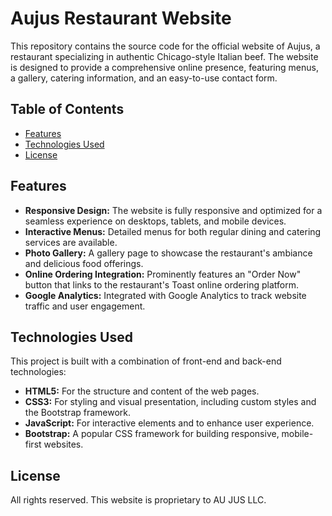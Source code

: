 # Aujus Restaurant Website

This repository contains the source code for the official website of Aujus, a restaurant specializing in authentic Chicago-style Italian beef. The website is designed to provide a comprehensive online presence, featuring menus, a gallery, catering information, and an easy-to-use contact form.

## Table of Contents

- [Features](#features)
- [Technologies Used](#technologies-used)
- [License](#license)

## Features

* **Responsive Design:** The website is fully responsive and optimized for a seamless experience on desktops, tablets, and mobile devices.
* **Interactive Menus:** Detailed menus for both regular dining and catering services are available.
* **Photo Gallery:** A gallery page to showcase the restaurant's ambiance and delicious food offerings.
* **Online Ordering Integration:** Prominently features an "Order Now" button that links to the restaurant's Toast online ordering platform.
* **Google Analytics:** Integrated with Google Analytics to track website traffic and user engagement.

## Technologies Used

This project is built with a combination of front-end and back-end technologies:

* **HTML5:** For the structure and content of the web pages.
* **CSS3:** For styling and visual presentation, including custom styles and the Bootstrap framework.
* **JavaScript:** For interactive elements and to enhance user experience.
* **Bootstrap:** A popular CSS framework for building responsive, mobile-first websites.

## License

All rights reserved. This website is proprietary to AU JUS LLC.
